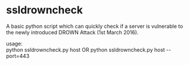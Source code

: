 # ssldrowncheck

A basic python script which can quickly check if a server is vulnerable to the newly introduced DROWN Attack (1st March 2016).

usage:  
        python ssldrowncheck.py host 
        OR
        python ssldrowncheck.py host --port=443 

